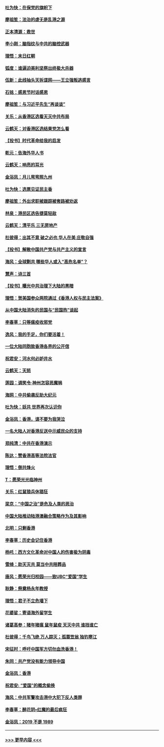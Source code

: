 #### [吐为快：在保党的旗帜下](../pages/nsc993/n11691188.md?t=12010044) 
#### [廖祖笙：法治的虚无是乱港之源](../pages/nsc993/n11690605.md?t=12010044) 
#### [正本清源：救世](../pages/nsc993/n11689134.md?t=12010044) 
#### [李小刚：脑指纹与中共的脑控武器](../pages/nsc993/n11688900.md?t=12010044) 
#### [理悟：末日红朝](../pages/nsc993/n11688829.md?t=12010044) 
#### [弧度：谁逼迫美利坚祭出终极大杀器](../pages/nsc993/n11688735.md?t=12010044) 
#### [伍新：此线抽头天拆谍网——王立强叛逃感言](../pages/nsc993/n11687981.md?t=12010044) 
#### [石铭：感恩节时话感恩](../pages/nsc993/n11687568.md?t=12010044) 
#### [廖祖笙：与习近平先生“再谈谈”](../pages/nsc993/n11687005.md?t=12010044) 
#### [关乐：从香港区选看天灭中共布局](../pages/nsc993/n11686647.md?t=12010044) 
#### [云鹤天：对香港区选结果党怎么看](../pages/nsc993/n11686216.md?t=12010044) 
#### [【投书】时代革命给我的启发](../pages/nsc993/n11684287.md?t=12010044) 
#### [乾元：告海外华人书](../pages/nsc993/n11684044.md?t=12010044) 
#### [云鹤天：响亮的耳光](../pages/nsc993/n11684254.md?t=12010044) 
#### [金浴凤：月儿弯弯照九州](../pages/nsc993/n11684231.md?t=12010044) 
#### [吐为快：选票见证民主香](../pages/nsc993/n11684206.md?t=12010044) 
#### [廖祖笙：外出求职被跟踪被套路被劝返](../pages/nsc993/n11683874.md?t=12010044) 
#### [林泉：港民区选告捷莫轻敌](../pages/nsc993/n11683930.md?t=12010044) 
#### [云鹤天：清平乐 三无房地产](../pages/nsc993/n11681521.md?t=12010044) 
#### [杜彼得：出其不意 破之必也 华人在美 庄敬自强](../pages/nsc993/n11679554.md?t=12010044) 
#### [【投书】解散中国共产党与共产主义的宣言](../pages/nsc993/n11679177.md?t=12010044) 
#### [海风：全球剿共 哪些华人或入“高危名单”？](../pages/nsc993/n11678617.md?t=12010044) 
#### [慧声：诗三首](../pages/nsc993/n11678848.md?t=12010044) 
#### [【投书】曝光中共治理下大陆的黑暗](../pages/nsc993/n11678674.md?t=12010044) 
#### [理悟：贺美国参众两院通过《香港人权与民主法案》](../pages/nsc993/n11678104.md?t=12010044) 
#### [从中国大陆消失的民国与“民国热”谈起](../pages/nsc993/n11678075.md?t=12010044) 
#### [李春草：只等瘟疫收邪党](../pages/nsc993/n11677308.md?t=12010044) 
#### [逸风：我的手足，你们要活着！](../pages/nsc993/n11676352.md?t=12010044) 
#### [一位大陆同胞致香港各界的公开信](../pages/nsc993/n11675761.md?t=12010044) 
#### [祝君安：河水何必妒井水](../pages/nsc993/n11675746.md?t=12010044) 
#### [云鹤天：天怒](../pages/nsc993/n11675718.md?t=12010044) 
#### [莲园：调笑令‧神州怎容恶魔祸](../pages/nsc993/n11675648.md?t=12010044) 
#### [海网：中共偷袭反助大纪元](../pages/nsc993/n11673515.md?t=12010044) 
#### [吐为快：妖共 世界再次认识你](../pages/nsc993/n11673506.md?t=12010044) 
#### [金浴凤：香港，请不要为我哭泣](../pages/nsc993/n11673248.md?t=12010044) 
#### [一名大陆人对香港反送中示威民众的支持](../pages/nsc993/n11672615.md?t=12010044) 
#### [郑纯清：中共在香港演示](../pages/nsc993/n11670539.md?t=12010044) 
#### [陈达：赞香港高等法院法官](../pages/nsc993/n11669542.md?t=12010044) 
#### [理悟：倒共烽火](../pages/nsc993/n11668844.md?t=12010044) 
#### [T：愿荣光光临神州](../pages/nsc993/n11668421.md?t=12010044) 
#### [关乐：红鼠狼兵休猖狂](../pages/nsc993/n11668378.md?t=12010044) 
#### [梁京：“中国之治”是危及人类的恶治](../pages/nsc993/n11668328.md?t=12010044) 
#### [中国大陆推动陆港澳融合策略作为及其影响](../pages/nsc993/n11668157.md?t=12010044) 
#### [北明：只剩香港](../pages/nsc993/n11668002.md?t=12010044) 
#### [李春草：历史会记住香港](../pages/nsc993/n11667927.md?t=12010044) 
#### [杨吒：西方文化革命对中国人的伤害极为阴毒](../pages/nsc993/n11664521.md?t=12010044) 
#### [雪绮：助天灭共 莫当中共陪葬品](../pages/nsc993/n11662650.md?t=12010044) 
#### [唐风：愿荣光归校园——致UBC“爱国”学生](../pages/nsc993/n11662194.md?t=12010044) 
#### [耿静：祭奠杨永年教授](../pages/nsc993/n11662514.md?t=12010044) 
#### [理悟：君子不立危墙下](../pages/nsc993/n11662172.md?t=12010044) 
#### [花婆娑：寄语海外留学生](../pages/nsc993/n11662121.md?t=12010044) 
#### [诸葛高参：猪年猪瘟 鼠年鼠疫 天灭中共 谁挡谁亡](../pages/nsc993/n11661980.md?t=12010044) 
#### [杜彼得：千鸟飞绝 万人踪灭；孤蓑笠翁 独钓寒江](../pages/nsc993/n11661170.md?t=12010044) 
#### [宋征时：呼吁中国军方切勿血洗香港！](../pages/nsc993/n11415318.md?t=12010044) 
#### [朱同：共产党没有能力领导中国](../pages/nsc993/n11660421.md?t=12010044) 
#### [金浴凤：香港](../pages/nsc993/n11660419.md?t=12010044) 
#### [祝君安: “爱国”的概念偷换](../pages/nsc993/n11659706.md?t=12010044) 
#### [海风：中共军警攻击港中大犯下反人类罪](../pages/nsc993/n11659632.md?t=12010044) 
#### [李春草：醉花阴•红魔的最后疯狂](../pages/nsc993/n11659287.md?t=12010044) 
#### [金浴凤：2019 不是 1989](../pages/nsc993/n11657663.md?t=12010044) 

----
#### [ >>> 更早内容 <<< ](../indexes/nsc993-earlier.md)
